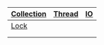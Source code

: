 | [Collection](./Collection/README.md) | [Thread](./Thread/README.md) | [IO](./IO/README.md) |
| ------------------------------------ | ---------------------------- | -------------------- |
| [Lock](./Lock/README.md)             |                              |                      |
|                                      |                              |                      |
|                                      |                              |                      |

## 